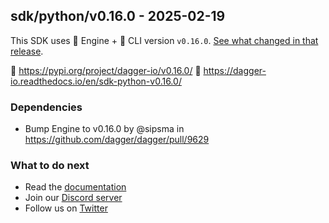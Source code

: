 ## sdk/python/v0.16.0 - 2025-02-19

This SDK uses 🚙 Engine + 🚗 CLI version `v0.16.0`. [See what changed in that release](https://github.com/dagger/dagger/releases/tag/v0.16.0).

🐍 https://pypi.org/project/dagger-io/v0.16.0/
📖 https://dagger-io.readthedocs.io/en/sdk-python-v0.16.0/

### Dependencies
- Bump Engine to v0.16.0 by @sipsma in https://github.com/dagger/dagger/pull/9629

### What to do next
- Read the [documentation](https://docs.dagger.io/sdk/python)
- Join our [Discord server](https://discord.gg/dagger-io)
- Follow us on [Twitter](https://twitter.com/dagger_io)
